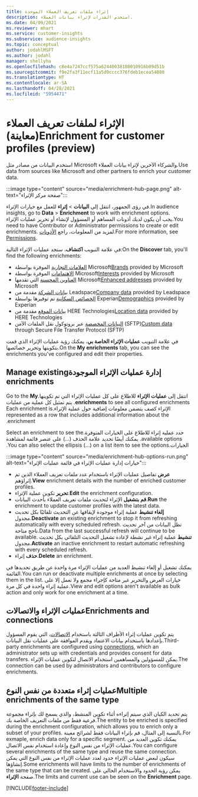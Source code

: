 ```yaml
---
title: إثراء ملفات تعريف العملاء الموحدة
description: استخدم القدرات لإثراء بيانات العملاء.
ms.date: 04/09/2021
ms.reviewer: mhart
ms.service: customer-insights
ms.subservice: audience-insights
ms.topic: conceptual
author: jodahlMSFT
ms.author: jodahl
manager: shellyha
ms.openlocfilehash: c8e4a7247ccf575a62440038180010916b09d51b
ms.sourcegitcommit: f9e2fa3f11ecf11a5d9cccc376fdeb1ecea54880
ms.translationtype: HT
ms.contentlocale: ar-SA
ms.lasthandoff: 04/28/2021
ms.locfileid: "5954471"
---
```

# <a name="enrichment-for-customer-profiles-preview"></a><span data-ttu-id="c299b-103">الإثراء لملفات تعريف العملاء (معاينة)</span><span class="sxs-lookup"><span data-stu-id="c299b-103">Enrichment for customer profiles (preview)</span></span>

<span data-ttu-id="c299b-104">استخدم البيانات من مصادر مثل Microsoft والشركاء الآخرين لإثراء بيانات العملاء.</span><span class="sxs-lookup"><span data-stu-id="c299b-104">Use data from sources like Microsoft and other partners to enrich your customer data.</span></span>

:::image type="content" source="media/enrichment-hub-page.png" alt-text="صفحة مركز الإثراء":::

<span data-ttu-id="c299b-106">في رؤى الجمهور، انتقل إلى **البيانات** > **إثراء** للعمل مع خيارات الإثراء.</span><span class="sxs-lookup"><span data-stu-id="c299b-106">In audience insights, go to **Data** > **Enrichment** to work with enrichment options.</span></span>    
<span data-ttu-id="c299b-107">يجب أن يكون لديك أذونات المساهم أو المسؤول لإنشاء أو تحرير عمليات الإثراء.</span><span class="sxs-lookup"><span data-stu-id="c299b-107">You need to have Contributor or Administrator permissions to create or edit enrichments.</span></span> <span data-ttu-id="c299b-108">لمزيد من المعلومات، راجع [الأذونات](permissions.md).</span><span class="sxs-lookup"><span data-stu-id="c299b-108">For more information, see [Permissions](permissions.md).</span></span>

<span data-ttu-id="c299b-109">في علامة التبويب **اكتشاف**، ستجد عمليات الإثراء التالية:</span><span class="sxs-lookup"><span data-stu-id="c299b-109">On the **Discover** tab, you'll find the following enrichments:</span></span>

- <span data-ttu-id="c299b-110">[العلامات التجارية](enrichment-microsoft.md) الموفرة بواسطة Microsoft</span><span class="sxs-lookup"><span data-stu-id="c299b-110">[Brands](enrichment-microsoft.md) provided by Microsoft</span></span>
- <span data-ttu-id="c299b-111">[الاهتمامات](enrichment-microsoft.md) الموفرة بواسطة Microsoft</span><span class="sxs-lookup"><span data-stu-id="c299b-111">[Interests](enrichment-microsoft.md) provided by Microsoft</span></span>
- <span data-ttu-id="c299b-112">[العناوين المحسنة](enrichment-enhanced-addresses.md) التي تقدمها Microsoft</span><span class="sxs-lookup"><span data-stu-id="c299b-112">[Enhanced addresses](enrichment-enhanced-addresses.md) provided by Microsoft</span></span>
- <span data-ttu-id="c299b-113">[بيانات الشركة](enrichment-leadspace.md) مقدمة من Leadspace</span><span class="sxs-lookup"><span data-stu-id="c299b-113">[Company data](enrichment-leadspace.md) provided by Leadspace</span></span>
- <span data-ttu-id="c299b-114">[الخصائص السكانية](enrichment-experian.md) تم توفيرها بواسطة Experian</span><span class="sxs-lookup"><span data-stu-id="c299b-114">[Demographics](enrichment-experian.md) provided by Experian</span></span>
- <span data-ttu-id="c299b-115">[بيانات الموقع](enrichment-here.md) مقدمة من HERE Technologies</span><span class="sxs-lookup"><span data-stu-id="c299b-115">[Location data](enrichment-here.md) provided by HERE Technologies</span></span>
- <span data-ttu-id="c299b-116">[البيانات المخصصة](enrichment-SFTP-custom-import.md) عبر بروتوكول نقل الملفات الآمن (SFTP)‬</span><span class="sxs-lookup"><span data-stu-id="c299b-116">[Custom data](enrichment-SFTP-custom-import.md) through Secure File Transfer Protocol (SFTP)</span></span>

<span data-ttu-id="c299b-117">في علامة التبويب **عمليات الإثراء الخاصة بي‬**، يمكنك رؤية عمليات الإثراء الذي قمت بتكوينها وتحرير خصائصها.</span><span class="sxs-lookup"><span data-stu-id="c299b-117">On the **My enrichments** tab, you can see the enrichments you've configured and edit their properties.</span></span>

## <a name="manage-existing-enrichments"></a><span data-ttu-id="c299b-118">إدارة ‏‫عمليات الإثراء الموجودة</span><span class="sxs-lookup"><span data-stu-id="c299b-118">Manage existing enrichments</span></span>

<span data-ttu-id="c299b-119">انتقل إلى **‏‫عمليات الإثراء** للاطلاع على كل ‏‫عمليات الإثراء التي تم تكوينها.</span><span class="sxs-lookup"><span data-stu-id="c299b-119">Go to the **My enrichments** to see all configured enrichments.</span></span> <span data-ttu-id="c299b-120">يتم تمثيل كل عملية من ‏‫عمليات الإثراء كصف يتضمن معلومات إضافية حول ‏‫عملية الإثراء.</span><span class="sxs-lookup"><span data-stu-id="c299b-120">Each enrichment is represented as a row that includes additional information about the enrichment.</span></span>

<span data-ttu-id="c299b-121">حدد ‏‫عملية إثراء للاطلاع على الخيارات المتوفرة.</span><span class="sxs-lookup"><span data-stu-id="c299b-121">Select an enrichment to see the available options.</span></span> <span data-ttu-id="c299b-122">يمكنك أيضًا تحديد علامة الحذف (...) على عنصر قائمة لمشاهدة الخيارات.</span><span class="sxs-lookup"><span data-stu-id="c299b-122">You can also select the ellipsis (...) on a list item to see the options.</span></span>

:::image type="content" source="media/enrichment-hub-options-run.png" alt-text="خيارات إدارة عمليات الإثراء في قائمة عمليات الإثراء":::

- <span data-ttu-id="c299b-124">**عرض** تفاصيل عمليات الإثراء باستخدام عدد ملفات تعريف العملاء الذين تم إثراؤهم.</span><span class="sxs-lookup"><span data-stu-id="c299b-124">**View** enrichment details with the number of enriched customer profiles.</span></span>
- <span data-ttu-id="c299b-125">**تحرير** تكوين عملية الإثراء.</span><span class="sxs-lookup"><span data-stu-id="c299b-125">**Edit** the enrichment configuration.</span></span>
- <span data-ttu-id="c299b-126">**قم بتشغيل** الإثراء لتحديث ملفات تعريف العملاء بأحدث البيانات.</span><span class="sxs-lookup"><span data-stu-id="c299b-126">**Run** the enrichment to update customer profiles with the latest data.</span></span>
- <span data-ttu-id="c299b-127">**إلغاء تنشيط** عملية إثراء موجودة لإيقافها عن التحديث تلقائيًا بكل تحديث مجدول.</span><span class="sxs-lookup"><span data-stu-id="c299b-127">**Deactivate** an existing enrichment to stop it from refreshing automatically with every scheduled refresh.</span></span> <span data-ttu-id="c299b-128">تظل البيانات من آخر تحديث ناجح متاحة.</span><span class="sxs-lookup"><span data-stu-id="c299b-128">Data from the last successful refresh will continue to be available.</span></span> <span data-ttu-id="c299b-129">**تنشيط** عملية إثراء غير نشطة لإعادة تشغيل التحديث التلقائي بكل تحديث مجدول.</span><span class="sxs-lookup"><span data-stu-id="c299b-129">**Activate** an inactive enrichment to restart automatic refreshing with every scheduled refresh.</span></span>
- <span data-ttu-id="c299b-130">**حذف** إثراء.</span><span class="sxs-lookup"><span data-stu-id="c299b-130">**Delete** an enrichment.</span></span>

<span data-ttu-id="c299b-131">يمكنك تشغيل أو إلغاء تنشيط العديد من عمليات الإثراء مرة واحدة عن طريق تحديدها في القائمة.</span><span class="sxs-lookup"><span data-stu-id="c299b-131">You can run or deactivate multiple enrichments at once by selecting them in the list.</span></span> <span data-ttu-id="c299b-132">خيارات العرض والتحرير غير متاحة كإجراء مجمع ولا تعمل إلا على عملية إثراء واحدة في كل مرة.</span><span class="sxs-lookup"><span data-stu-id="c299b-132">View and edit options aren't available as bulk action and only work for one enrichment at a time.</span></span>

## <a name="enrichments-and-connections"></a><span data-ttu-id="c299b-133">عمليات الإثراء والاتصالات</span><span class="sxs-lookup"><span data-stu-id="c299b-133">Enrichments and connections</span></span>

<span data-ttu-id="c299b-134">يتم تكوين عمليات إثراء الأطراف الثالثة باستخدام [الاتصالات](connections.md)، التي يقوم المسؤول بإعدادها باستخدام بيانات الاعتماد ويقدم الموافقة على عمليات نقل البيانات.</span><span class="sxs-lookup"><span data-stu-id="c299b-134">Third-party enrichments are configured using [connections](connections.md), which an administrator sets up with credentials and provides consent for data transfers.</span></span> <span data-ttu-id="c299b-135">يمكن للمسؤولين والمساهمين استخدام الاتصال لتكوين عمليات الإثراء.</span><span class="sxs-lookup"><span data-stu-id="c299b-135">The connection can be used by administrators and contributors to configure enrichments.</span></span>  

## <a name="multiple-enrichments-of-the-same-type"></a><span data-ttu-id="c299b-136">عمليات إثراء متعددة من نفس النوع</span><span class="sxs-lookup"><span data-stu-id="c299b-136">Multiple enrichments of the same type</span></span>

<span data-ttu-id="c299b-137">يتم تحديد الكيان الذي سيتم إثراءه أثناء تكوين المنشط، والذي يسمح لك بإثراء مجموعة فرعية فقط من ملفات التعريف الخاصة بك.</span><span class="sxs-lookup"><span data-stu-id="c299b-137">The entity to be enriched is specified during the enrichment configuration, which allows you to enrich only a subset of your profiles.</span></span> <span data-ttu-id="c299b-138">بالنسبة إلى المثال، قم بإثراء البيانات فقط لشرائح معينة.</span><span class="sxs-lookup"><span data-stu-id="c299b-138">For exmaple, enrich data only for a specific segment.</span></span> <span data-ttu-id="c299b-139">يمكنك تكوين العديد من عمليات الإثراء من نفس النوع وإعادة استخدام نفس الاتصال.</span><span class="sxs-lookup"><span data-stu-id="c299b-139">You can configure several enrichments of the same type and reuse the same connection.</span></span> <span data-ttu-id="c299b-140">سيكون لبعض عمليات الإثراء حدود لعدد عمليات الإثراء من نفس النوع التي يمكن إنشاؤها.</span><span class="sxs-lookup"><span data-stu-id="c299b-140">Some enrichments will have limits to the number of enrichments of the same type that can be created.</span></span> <span data-ttu-id="c299b-141">يمكن رؤية الحدود والاستخدام الحالي على صفحة **الإثراء**.</span><span class="sxs-lookup"><span data-stu-id="c299b-141">The limits and current use can be seen on the **Enrichment** page.</span></span>

[!INCLUDE[footer-include](../includes/footer-banner.md)]
